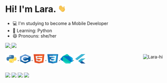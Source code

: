 <h1> Hi! I'm Lara. <img src="https://github.com/LeonardoYz/LeonardoYz/blob/main/assets/Hi.gif" width="25"></h1>

- 💻 I'm studying to become a Mobile Developer 
- 🌱 Learning: Python
- 😄 Pronouns: she/her

<div>
  <a href="https://github.com/larasous">
  <img height="180em" src="https://github-readme-stats.vercel.app/api?username=larasous&show_icons=true&theme=dracula&include_all_commits=true&count_private=true"/>
  <img height="180em" src="https://github-readme-stats.vercel.app/api/top-langs/?username=larasous&layout=compact&langs_count=7&theme=dracula"/>
</div>
 <div style="display: inline_block"><br>
  <img align="center" alt="Lara-Python" height="30" width="40" src="https://raw.githubusercontent.com/devicons/devicon/master/icons/python/python-original.svg">
  <img align="center" alt="Lara-C" height="30" width="40" src="https://raw.githubusercontent.com/devicons/devicon/master/icons/c/c-original.svg">
  <img align="center" alt="Lara-HTML" height="30" width="40" src="https://raw.githubusercontent.com/devicons/devicon/master/icons/html5/html5-original.svg">
  <img align="center" alt="Lara-CSS" height="30" width="40" src="https://raw.githubusercontent.com/devicons/devicon/master/icons/css3/css3-original.svg">
  <img align="center" alt="Lara-Dart" height="30" width="40" src="https://raw.githubusercontent.com/devicons/devicon/master/icons/dart/dart-original.svg">
  <img align="center" alt="Lara-Flutter" height="30" width="40" src="https://raw.githubusercontent.com/devicons/devicon/master/icons/flutter/flutter-original.svg"> 
  <img align="right" alt="Lara-hi" src="https://cdn.discordapp.com/attachments/795358919417397249/825430589581688872/hi.gif">
</div>
 
##

 <div> 
  <a href="https://instagram.com/larasousa2000" target="_blank"><img src="https://img.shields.io/badge/-Instagram-%23E4405F?style=for-the-badge&logo=instagram&logoColor=white" target="_blank"></a>
 <a href="https://discord.gg/G9GPg5SA75" target="_blank"><img src="https://img.shields.io/badge/Discord-7289DA?style=for-the-badge&logo=discord&logoColor=white" target="_blank"></a> 
  <a href = "mailto:larasousar926@gmail.com"><img src="https://img.shields.io/badge/-Gmail-%23333?style=for-the-badge&logo=gmail&logoColor=white" target="_blank"></a>
  <a href="https://www.linkedin.com/in/lara-sousa-a365a9205/" target="_blank"><img src="https://img.shields.io/badge/-LinkedIn-%230077B5?style=for-the-badge&logo=linkedin&logoColor=white" target="_blank"></a> 
  
</div>
 
